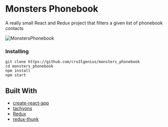 # Monsters Phonebook

A really small React and Redux project that filters a given list of phonebook contacts

![MonstersPhonebook](https://preview.ibb.co/jC1SjU/Monsters-Phonebook.png)

### Installing

```
git clone https://github.com/cru3lgenius/monsters_phonebook
cd monsters_phonebook
npm install
npm start
```

## Built With

- [create-react-app](https://github.com/facebook/create-react-app)
- [tachyons](https://tachyons.io/)
- [Redux](https://redux.js.org/)
- [redux-thunk](https://github.com/reduxjs/redux-thunk)
